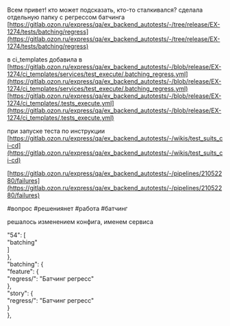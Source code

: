 Всем привет! кто может подсказать, кто-то сталкивался? сделала отдельную папку с регрессом батчинга [https://gitlab.ozon.ru/express/qa/ex_backend_autotests/-/tree/release/EX-1274/tests/batching/regress](https://gitlab.ozon.ru/express/qa/ex_backend_autotests/-/tree/release/EX-1274/tests/batching/regress)

в ci_templates добавила в [https://gitlab.ozon.ru/express/qa/ex_backend_autotests/-/blob/release/EX-1274/ci_templates/services/test_execute/.batching_regress.yml](https://gitlab.ozon.ru/express/qa/ex_backend_autotests/-/blob/release/EX-1274/ci_templates/services/test_execute/.batching_regress.yml) [https://gitlab.ozon.ru/express/qa/ex_backend_autotests/-/blob/release/EX-1274/ci_templates/.tests_execute.yml](https://gitlab.ozon.ru/express/qa/ex_backend_autotests/-/blob/release/EX-1274/ci_templates/.tests_execute.yml)

при запуске теста по инструкции [https://gitlab.ozon.ru/express/qa/ex_backend_autotests/-/wikis/test_suits_ci-cd](https://gitlab.ozon.ru/express/qa/ex_backend_autotests/-/wikis/test_suits_ci-cd)

[https://gitlab.ozon.ru/express/qa/ex_backend_autotests/-/pipelines/21052280/failures](https://gitlab.ozon.ru/express/qa/ex_backend_autotests/-/pipelines/21052280/failures)

#вопрос
  #решениянет
  #работа 
  #батчинг 

решалось изменением конфига, именем сервиса 

  "54": [  
    "batching"  
  ]  
},  
"batching": {  
  "feature": {  
    "regress/": "Батчинг регресс"  
  },  
  "story": {  
    "regress/": "Батчинг регресс"  
  }  
},